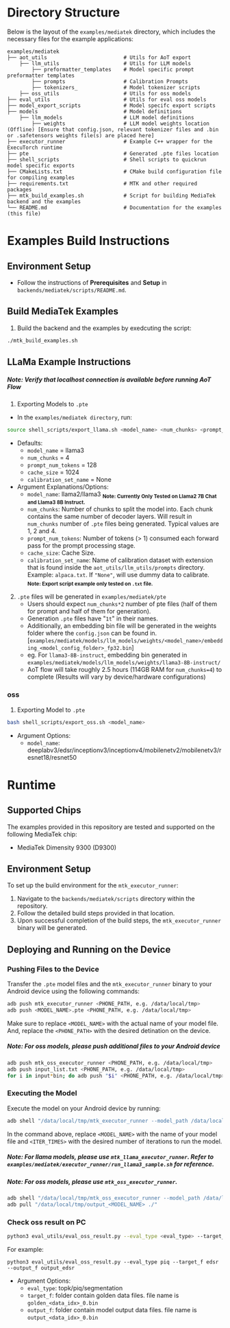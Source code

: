 # Directory Structure

Below is the layout of the `examples/mediatek` directory, which includes the necessary files for the example applications:

```plaintext
examples/mediatek
├── aot_utils                         # Utils for AoT export
    ├── llm_utils                     # Utils for LLM models
        ├── preformatter_templates    # Model specific prompt preformatter templates
        ├── prompts                   # Calibration Prompts
        ├── tokenizers_               # Model tokenizer scripts
    ├── oss_utils                     # Utils for oss models
├── eval_utils                        # Utils for eval oss models
├── model_export_scripts              # Model specifc export scripts
├── models                            # Model definitions
    ├── llm_models                    # LLM model definitions
        ├── weights                   # LLM model weights location (Offline) [Ensure that config.json, relevant tokenizer files and .bin or .safetensors weights file(s) are placed here]
├── executor_runner                   # Example C++ wrapper for the ExecuTorch runtime
├── pte                               # Generated .pte files location
├── shell_scripts                     # Shell scripts to quickrun model specific exports
├── CMakeLists.txt                    # CMake build configuration file for compiling examples
├── requirements.txt                  # MTK and other required packages
├── mtk_build_examples.sh             # Script for building MediaTek backend and the examples
└── README.md                         # Documentation for the examples (this file)
```
# Examples Build Instructions

## Environment Setup
- Follow the instructions of **Prerequisites** and **Setup** in `backends/mediatek/scripts/README.md`.

## Build MediaTek Examples
1. Build the backend and the examples by exedcuting the script:
```bash
./mtk_build_examples.sh
```

## LLaMa Example Instructions
##### Note: Verify that localhost connection is available before running AoT Flow
1. Exporting Models to `.pte`
- In the `examples/mediatek directory`, run:
```bash
source shell_scripts/export_llama.sh <model_name> <num_chunks> <prompt_num_tokens> <cache_size> <calibration_set_name>
```
- Defaults:
    - `model_name` = llama3
    - `num_chunks` = 4
    - `prompt_num_tokens` = 128
    - `cache_size` = 1024
    - `calibration_set_name` = None
- Argument Explanations/Options:
    - `model_name`: llama2/llama3
    <sub>**Note: Currently Only Tested on Llama2 7B Chat and Llama3 8B Instruct.**</sub>
    - `num_chunks`: Number of chunks to split the model into. Each chunk contains the same number of decoder layers. Will result in `num_chunks` number of `.pte` files being generated. Typical values are 1, 2 and 4.
    - `prompt_num_tokens`: Number of tokens (> 1) consumed each forward pass for the prompt processing stage.
    - `cache_size`: Cache Size.
    - `calibration_set_name`: Name of calibration dataset with extension that is found inside the `aot_utils/llm_utils/prompts` directory. Example: `alpaca.txt`. If `"None"`, will use dummy data to calibrate.
    <sub>**Note: Export script example only tested on `.txt` file.**</sub>

2. `.pte` files will be generated in `examples/mediatek/pte`
    - Users should expect `num_chunks*2` number of pte files (half of them for prompt and half of them for generation).
    - Generation `.pte` files have "`1t`" in their names.
    - Additionally, an embedding bin file will be generated in the weights folder where the `config.json` can be found in. [`examples/mediatek/models/llm_models/weights/<model_name>/embedding_<model_config_folder>_fp32.bin`]
    - eg. For `llama3-8B-instruct`, embedding bin generated in `examples/mediatek/models/llm_models/weights/llama3-8B-instruct/`
    - AoT flow will take roughly 2.5 hours (114GB RAM for `num_chunks=4`) to complete (Results will vary by device/hardware configurations)

### oss
1. Exporting Model to `.pte`
```bash
bash shell_scripts/export_oss.sh <model_name>
```
- Argument Options:
    - `model_name`: deeplabv3/edsr/inceptionv3/inceptionv4/mobilenetv2/mobilenetv3/resnet18/resnet50

# Runtime
## Supported Chips

The examples provided in this repository are tested and supported on the following MediaTek chip:

- MediaTek Dimensity 9300 (D9300)

## Environment Setup

To set up the build environment for the `mtk_executor_runner`:

1. Navigate to the `backends/mediatek/scripts` directory within the repository.
2. Follow the detailed build steps provided in that location.
3. Upon successful completion of the build steps, the `mtk_executor_runner` binary will be generated.

## Deploying and Running on the Device

### Pushing Files to the Device

Transfer the `.pte` model files and the `mtk_executor_runner` binary to your Android device using the following commands:

```bash
adb push mtk_executor_runner <PHONE_PATH, e.g. /data/local/tmp>
adb push <MODEL_NAME>.pte <PHONE_PATH, e.g. /data/local/tmp>
```

Make sure to replace `<MODEL_NAME>` with the actual name of your model file. And, replace the `<PHONE_PATH>` with the desired detination on the device.

##### Note: For oss models, please push additional files to your Android device
```bash
adb push mtk_oss_executor_runner <PHONE_PATH, e.g. /data/local/tmp>
adb push input_list.txt <PHONE_PATH, e.g. /data/local/tmp>
for i in input*bin; do adb push "$i" <PHONE_PATH, e.g. /data/local/tmp>; done;
```

### Executing the Model

Execute the model on your Android device by running:

```bash
adb shell "/data/local/tmp/mtk_executor_runner --model_path /data/local/tmp/<MODEL_NAME>.pte --iteration <ITER_TIMES>"
```

In the command above, replace `<MODEL_NAME>` with the name of your model file and `<ITER_TIMES>` with the desired number of iterations to run the model.

##### Note: For llama models, please use `mtk_llama_executor_runner`. Refer to `examples/mediatek/executor_runner/run_llama3_sample.sh` for reference.
##### Note: For oss models, please use `mtk_oss_executor_runner`.
```bash
adb shell "/data/local/tmp/mtk_oss_executor_runner --model_path /data/local/tmp/<MODEL_NAME>.pte --input_list /data/local/tmp/input_list.txt --output_folder /data/local/tmp/output_<MODEL_NAME>"
adb pull "/data/local/tmp/output_<MODEL_NAME> ./"
```

### Check oss result on PC
```bash
python3 eval_utils/eval_oss_result.py --eval_type <eval_type> --target_f <golden_folder> --output_f <prediction_folder>
```
For example:
```
python3 eval_utils/eval_oss_result.py --eval_type piq --target_f edsr --output_f output_edsr
```
- Argument Options:
    - `eval_type`: topk/piq/segmentation
    - `target_f`: folder contain golden data files. file name is `golden_<data_idx>_0.bin`
    - `output_f`: folder contain model output data files. file name is `output_<data_idx>_0.bin`
